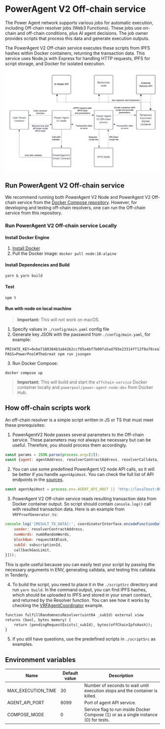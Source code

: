 # PowerAgent V2 Off-chain service 

The Power Agent network supports various jobs for automatic execution, including Off-chain resolver jobs (Web3 Functions). These jobs use on-chain and off-chain conditions, plus AI agent decisions. The job owner provides scripts that process this data and generate execution outputs. 

The PowerAgent V2 Off-chain service executes these scripts from IPFS hashes within Docker containers, returning the transaction data. This service uses Node.js with Express for handling HTTP requests, IPFS for script storage, and Docker for isolated execution.

![Off-chain service](images/off-chain-service-diagram.png)

## Run PowerAgent V2 Off-chain service

We recommend running both PowerAgent V2 Node and PowerAgent V2 Off-chain service from the [Docker Compose repository](https://github.com/powerpool-finance/powerpool-agent-v2-compose). However, for developing and testing off-chain resolvers, one can run the Off-chain service from this repository.   

### Run PowerAgent V2 Off-chain service Locally

#### Install Docker Engine

1. [Install Docker](https://docs.docker.com/engine/install)
2. Pull the Docker image: `docker pull node:18-alpine`

#### Install Dependencies and Build

```
yarn & yarn build
```

#### Test
```
npm t
```

#### Run with node on local machine

> **Important:** This will not work on macOS.

1. Specify values in `./config/main.yaml` config file
2. Generate key JSON with the password from `./config/main.yaml`, for example:
```
PRIVATE_KEY=0xbe7180384b3a84262ccf05e4bf7b09fa5ad793e23314ff12f9a78cea7ade971f PASS=PowerPool#TheGreat npm run jsongen
```
3. Run Docker Compose:
```
docker compose up
```
> **Important:** This will build and start the `offchain-service` Docker container locally and `powerpool/power-agent-node:dev` from Docker Hub.

## How off-chain scripts work
An off-chain resolver is a simple script written in JS or TS that must meet these prerequisites:
1. PowerAgentV2 Node passes several parameters to the Off-chain service. These parameters may not always be necessary but can be useful. Therefore, you should process them accordingly.  
```javascript
const params = JSON.parse(process.argv[2]);
const {agent: agentAddress, resolverContractAddress, resolverCalldata, rpcUrl, chainId, from} = params;
```
2. You can use some predefined PowerAgent V2 node API calls, so it will be better if you handle `agentApiHost`. You can check the full list of API endpoints in the [sources](https://github.com/powerpool-finance/powerpool-agent-v2-node/blob/dev/app/Api.ts).
```javascript
const agentApiHost = process.env.AGENT_API_HOST || 'http://localhost:8099';
```
3. PowerAgent V2 Off-chain service reads resulting transaction data from Docker container output. So script should contain `console.log()` call with resulted transaction data. Here is an example from `VRFProofGenerator.ts`: 
```javascript
console.log('[RESULT_TX_DATA]:', coordinatorInterface.encodeFunctionData('fulfillRandomWords', [formattedProof, {
    sender: resolverContractAddress,
    numWords: numbRandomWords,
    blockNum: requestAtBlock,
    subId: subscriptionId,
    callbackGasLimit,
}]));
```
This is quite useful because you can easily test your script by passing the necessary arguments in ENV, generating calldata, and testing this calldata in Tenderly.

4. To build the script, you need to place it in the `./scriptSrc` directory and run `yarn build`. In the command output, you can find IPFS hashes, which should be uploaded to IPFS and stored in your smart contract, and returned by the Resolver function. You can see how it works by checking the [VRFAgentCoordinator](https://github.com/powerpool-finance/powerpool-agent-v2/blob/706d5dde776dff848ba1136916b1124c11810553/contracts/VRFAgentCoordinator.sol#L612) example.
```solidity
function fulfillRandomnessResolver(uint64 _subId) external view returns (bool, bytes memory) {
    return (pendingRequestExists(_subId), bytes(offChainIpfsHash));
}
```
5. If you still have questions, use the predefined scripts in `./scriptSrc` as examples.

## Environment variables
| Name               | Default value | Description                                                                          |
|--------------------|---------------|--------------------------------------------------------------------------------------|
| MAX_EXECUTION_TIME | 30            | Number of seconds to wait until execution stops and the container is killed.         |
| AGENT_API_PORT     | 8099          | Port of agent API service.                                                           |
| COMPOSE_MODE       | 0             | Service flag to run inside Docker Compose (1) or as a single instance (0) for tests. |
